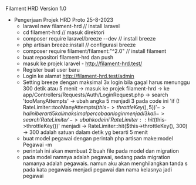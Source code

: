 Filament HRD Version 1.0
- Pengerjaan Projek HRD Proto 25-8-2023
    - laravel new filament-hrd // install laravel
    - cd filament-hrd // masuk direktori
    - composer require laravel/breeze --dev // install breeze
    - php artisan breeze:install // configurasi breeze
    - composer require filament/filament:"^2.0" // install filament
    - buat repositori filament-hrd dan push
    - masuk ke projek laravel - http://filament-hrd.test/
    - Register buat user baru
    - Login ke alamat http://filament-hrd.test/admin
    - Setting breeze dengan maksimal 3x login bila gagal harus menunggu  300 detik atau 5 menit
      -> masuk ke projek filament-hrd
      -> ke app/Controllers/Requests/Auth/LoginRequest.php
      -> search 'tooManyAttempts' 
      -> ubah angka 5 menjadi 3 pada code ini 'if (! RateLimiter::tooManyAttempts($this->throttleKey(), 5))'
      -> hal ini berarti 5 kali maksimal percobaan login menjadi 3 kali
      -> search 'RateLimiter'
      -> ubah kode ini 'RateLimiter::hit($this->throttleKey())' menjadi
      -> RateLimiter::hit($this->throttleKey(), 300)
      -> 300 adalah satuan dalam detik yg berarti 5 menit
    - buat model pegawai dengan perintah php artisan make:model Pegawai -m
    - perintah ini akan membuat 2 buah file pada model dan migration
    - pada model namnya adalah pegawai, sedang pada migration namanya adalah pegawais. namun aku akan menghilangkan tanda s pada kata pegawais menjadi pegawai dan nama kelasnya jadi pegawai
